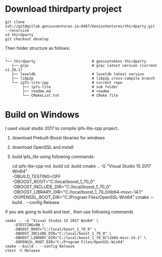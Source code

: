 # Download thirdparty project
   
    git clone ssh://git@gitlab.geniusventures.io:8487/GeniusVentures/thirdparty.git --recursive 
    cd thirdparty
    git checkout develop

Then folder structure as follows:

    .
    └── thirdparty                          # geniustokens thirdparty
       ├── grpc                             # grpc latest version (current v1.28.1)
       ├── leveldb                          # leveldb latest version
       ├── libp2p                           # libp2p cross-compile branch
       └── ipfs-lite-cpp                    # current repo
            ├── ipfs-lite                   # sub folder
            ├── readme.md                   # readme
            └── CMakeList.txt               # CMake file
 
# Build on Windows
I used visual studio 2017 to compile ipfs-lite-cpp project.
1. download Prebuilt-Boost libraries for windows
2. download OpenSSL and install
3. build ipfs_lite using following commands:

    cd ipfs-lite-cpp
    md .build
    cd .build
    cmake .. -G "Visual Studio 15 2017 Win64" \
        -DBUILD_TESTING=OFF \
        -DBOOST_ROOT="C:/local/boost_1_70_0" \
        -DBOOST_INCLUDE_DIR="C:/local/boost_1_70_0" \
        -DBOOST_LIBRARY_DIR="C:/local/boost_1_70_0/lib64-msvc-14.1" \
        -DOPENSSL_ROOT_DIR="C:/Program Files/OpenSSL-Win64"
    cmake --build . --config Release

if you are going to build and test , then use following commands

    cmake .. -G "Visual Studio 15 2017 Win64" \
        -DTESTING=ON \
        -DBOOST_ROOT="C:/local/boost_1_70_0" \
        -DBOOST_INCLUDE_DIR="C:/local/boost_1_70_0" \
        -DBOOST_LIBRARY_DIR="C:/local/boost_1_70_0/lib64-msvc-14.1" \
        -DOPENSSL_ROOT_DIR="C:/Program Files/OpenSSL-Win64"
    cmake --build . --config Release
    ctest -C Release

    